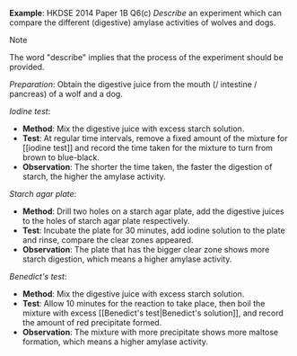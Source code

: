 **Example**: HKDSE 2014 Paper 1B Q6(c)
*Describe* an experiment which can compare the different (digestive) amylase activities of wolves and dogs.

> [!note]
> The word "describe" implies that the process of the experiment should be provided.

*Preparation*:
Obtain the digestive juice from the mouth (/ intestine / pancreas) of a wolf and a dog.

*Iodine test*:
- **Method**: Mix the digestive juice with excess starch solution.
- **Test**: At regular time intervals, remove a fixed amount of the mixture for [[iodine test]] and record the time taken for the mixture to turn from brown to blue-black.
- **Observation**: The shorter the time taken, the faster the digestion of starch, the higher the amylase activity.

*Starch agar plate*:
- **Method**: Drill two holes on a starch agar plate, add the digestive juices to the holes of starch agar plate respectively.
- **Test**: Incubate the plate for 30 minutes, add iodine solution to the plate and rinse, compare the clear zones appeared.
- **Observation**: The plate that has the bigger clear zone shows more starch digestion, which means a higher amylase activity.

*Benedict's test*:
- **Method**: Mix the digestive juice with excess starch solution.
- **Test**: Allow 10 minutes for the reaction to take place, then boil the mixture with excess [[Benedict's test|Benedict's solution]], and record the amount of red precipitate formed.
- **Observation**: The mixture with more precipitate shows more maltose formation, which means a higher amylase activity.
